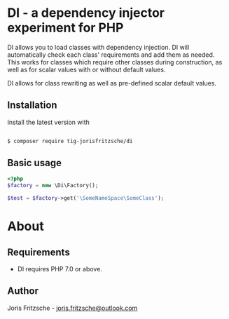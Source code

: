 # DI - a dependency injector experiment for PHP
DI allows you to load classes with dependency injection. DI will automatically check each class' requirements and add them as needed. This works for classes which require other classes during construction, as well as for scalar values with or without default values.

DI allows for class rewriting as well as pre-defined scalar default values.

## Installation
Install the latest version with

```bash

$ composer require tig-jorisfritzsche/di
```

## Basic usage

```php
<?php
$factory = new \Di\Factory();

$test = $factory->get('\SomeNameSpace\SomeClass');

```

# About

## Requirements
* DI requires PHP 7.0 or above.

## Author
Joris Fritzsche - joris.fritzsche@outlook.com